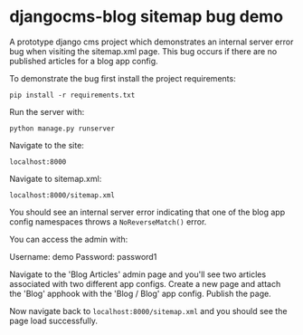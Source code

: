 # djangocms-blog sitemap bug demo

A prototype django cms project which demonstrates an internal server error bug
when visiting the sitemap.xml page. This bug occurs if there are no published
articles for a blog app config.

To demonstrate the bug first install the project requirements:

`pip install -r requirements.txt`

Run the server with:

`python manage.py runserver`

Navigate to the site:

`localhost:8000`

Navigate to sitemap.xml:

`localhost:8000/sitemap.xml`

You should see an internal server error indicating that one of the blog
app config namespaces throws a `NoReverseMatch()` error.

You can access the admin with:

Username: demo
Password: password1

Navigate to the 'Blog Articles' admin page and you'll see two articles
associated with two different app configs. Create a new page and attach 
the 'Blog' apphook with the 'Blog / Blog' app config. Publish the page.

Now navigate back to `localhost:8000/sitemap.xml` and you should see the page
load successfully.
